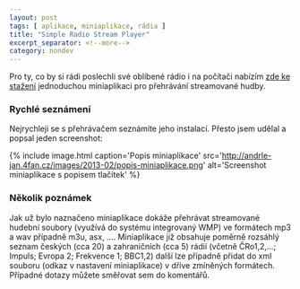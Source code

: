 ```yaml
---
layout: post
tags: [ aplikace, miniaplikace, rádia ]
title: "Simple Radio Stream Player"
excerpt_separator: <!--more-->
category: nondev
---
```


Pro ty, co by si rádi poslechli své oblíbené rádio i na počítači  nabízím [zde ke stažení](http://andrle-jan.4fan.cz/images/2013-02/SimpleRadioStreamPlayer.gadget "Simple Radio Stream Player gadget") jednoduchou miniaplikaci pro přehrávání streamované hudby.

<!--more-->

### Rychlé seznámení

Nejrychleji se s přehrávačem seznámíte jeho instalací. Přesto jsem udělal a popsal jeden screenshot: 

{% include image.html caption='Popis miniaplikace' src='http://andrle-jan.4fan.cz/images/2013-02/popis-miniaplikace.png' alt='Screenshot miniaplikace s popisem tlačítek' %}

### Několik poznámek

Jak už bylo naznačeno miniaplikace dokáže přehrávat streamované hudební soubory (využívá do systému integrovaný WMP) ve formátech mp3 a wav případně m3u, asx, .... Miniaplikace již obsahuje poměrně rozsáhlý seznam českých (cca 20) a zahraničních (cca 5) rádií (včetně ČRo1,2,...; Impuls; Evropa 2; Frekvence 1; BBC1,2) další lze případně přidat do xml souboru (odkaz v nastavení miniaplikace) v dříve zmíněných formátech. Případné dotazy můžete směřovat sem do komentářů.